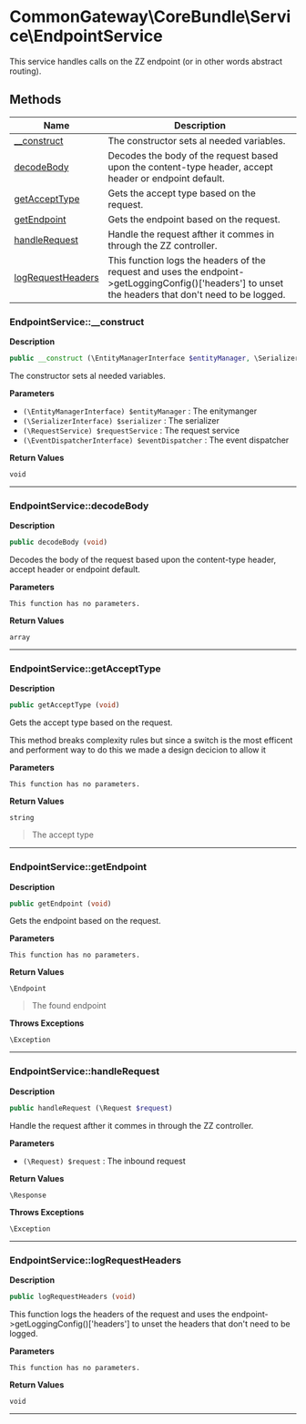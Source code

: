 # CommonGateway\CoreBundle\Service\EndpointService  

This service handles calls on the ZZ endpoint (or in other words abstract routing).





## Methods

| Name | Description |
|------|-------------|
|[__construct](#endpointservice__construct)|The constructor sets al needed variables.|
|[decodeBody](#endpointservicedecodebody)|Decodes the body of the request based upon the content-type header, accept header or endpoint default.|
|[getAcceptType](#endpointservicegetaccepttype)|Gets the accept type based on the request.|
|[getEndpoint](#endpointservicegetendpoint)|Gets the endpoint based on the request.|
|[handleRequest](#endpointservicehandlerequest)|Handle the request afther it commes in through the ZZ controller.|
|[logRequestHeaders](#endpointservicelogrequestheaders)|This function logs the headers of the request and uses the endpoint->getLoggingConfig()['headers'] to unset the headers that don't need to be logged.|




### EndpointService::__construct  

**Description**

```php
public __construct (\EntityManagerInterface $entityManager, \SerializerInterface $serializer, \RequestService $requestService, \EventDispatcherInterface $eventDispatcher)
```

The constructor sets al needed variables. 

 

**Parameters**

* `(\EntityManagerInterface) $entityManager`
: The enitymanger  
* `(\SerializerInterface) $serializer`
: The serializer  
* `(\RequestService) $requestService`
: The request service  
* `(\EventDispatcherInterface) $eventDispatcher`
: The event dispatcher  

**Return Values**

`void`


<hr />


### EndpointService::decodeBody  

**Description**

```php
public decodeBody (void)
```

Decodes the body of the request based upon the content-type header, accept header or endpoint default. 

 

**Parameters**

`This function has no parameters.`

**Return Values**

`array`




<hr />


### EndpointService::getAcceptType  

**Description**

```php
public getAcceptType (void)
```

Gets the accept type based on the request. 

This method breaks complexity rules but since a switch is the most efficent and performent way to do this we made a design decicion to allow it 

**Parameters**

`This function has no parameters.`

**Return Values**

`string`

> The accept type


<hr />


### EndpointService::getEndpoint  

**Description**

```php
public getEndpoint (void)
```

Gets the endpoint based on the request. 

 

**Parameters**

`This function has no parameters.`

**Return Values**

`\Endpoint`

> The found endpoint


**Throws Exceptions**


`\Exception`


<hr />


### EndpointService::handleRequest  

**Description**

```php
public handleRequest (\Request $request)
```

Handle the request afther it commes in through the ZZ controller. 

 

**Parameters**

* `(\Request) $request`
: The inbound request  

**Return Values**

`\Response`




**Throws Exceptions**


`\Exception`


<hr />


### EndpointService::logRequestHeaders  

**Description**

```php
public logRequestHeaders (void)
```

This function logs the headers of the request and uses the endpoint->getLoggingConfig()['headers'] to unset the headers that don't need to be logged. 

 

**Parameters**

`This function has no parameters.`

**Return Values**

`void`




<hr />

